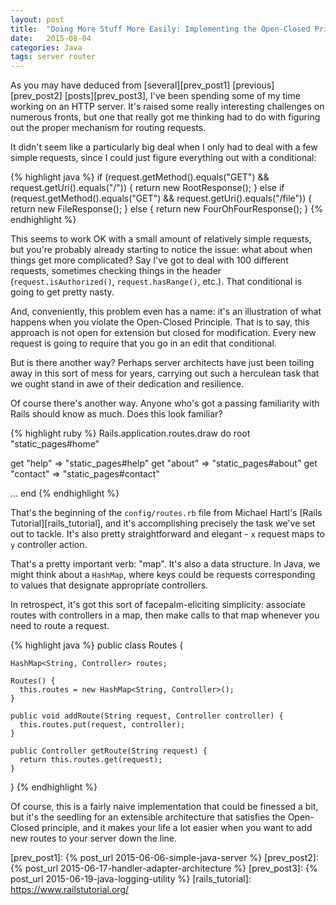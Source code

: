 ```yaml
---
layout: post
title:  "Doing More Stuff More Easily: Implementing the Open-Closed Principle in Server Architecture"
date:   2015-08-04
categories: Java
tags: server router
--- 
```


As you may have deduced from [several][prev_post1] [previous][prev_post2] [posts][prev_post3], I've been spending some of my time working on an HTTP server. It's raised some really interesting challenges on numerous fronts, but one that really got me thinking had to do with figuring out the proper mechanism for routing requests.

It didn't seem like a particularly big deal when I only had to deal with a few simple requests, since I could just figure everything out with a conditional:

{% highlight java %}
if (request.getMethod().equals("GET") && request.getUri().equals("/")) {
    return new RootResponse();
} else if (request.getMethod().equals("GET") && request.getUri().equals("/file")) {
  return new FileResponse();
} else {
  return new FourOhFourResponse();
}
{% endhighlight %}

This seems to work OK with a small amount of relatively simple requests, but you're probably already starting to notice the issue: what about when things get more complicated? Say I've got to deal with 100 different requests, sometimes checking things in the header (`request.isAuthorized()`, `request.hasRange()`, etc.). That conditional is going to get pretty nasty.

And, conveniently, this problem even has a name: it's an illustration of what happens when you violate the Open-Closed Principle. That is to say, this approach is not open for extension but closed for modification. Every new request is going to require that you go in an edit that conditional.

But is there another way? Perhaps server architects have just been toiling away in this sort of mess for years, carrying out such a herculean task that we ought stand in awe of their dedication and resilience.

Of course there's another way. Anyone who's got a passing familiarity with Rails should know as much. Does this look familiar?

{% highlight ruby %}
Rails.application.routes.draw do
  root                  "static_pages#home"

  get     "help"    =>  "static_pages#help"
  get     "about"   =>  "static_pages#about"
  get     "contact" =>  "static_pages#contact"

  ...
end
{% endhighlight %}

That's the beginning of the `config/routes.rb` file from Michael Hartl's [Rails Tutorial][rails_tutorial], and it's accomplishing precisely the task we've set out to tackle. It's also pretty straightforward and elegant - `x` request maps to `y` controller action.

That's a pretty important verb: "map". It's also a data structure. In Java, we might think about a `HashMap`, where keys could be requests corresponding to values that designate appropriate controllers.

In retrospect, it's got this sort of facepalm-eliciting simplicity: associate routes with controllers in a map, then make calls to that map whenever you need to route a request.

{% highlight java %}
public class Routes {

    HashMap<String, Controller> routes;

    Routes() {
      this.routes = new HashMap<String, Controller>();
    }

    public void addRoute(String request, Controller controller) {
      this.routes.put(request, controller);
    }

    public Controller getRoute(String request) {
      return this.routes.get(request);
    }
}
{% endhighlight %}

Of course, this is a fairly naive implementation that could be finessed a bit, but it's the seedling for an extensible architecture that satisfies the Open-Closed principle, and it makes your life a lot easier when you want to add new routes to your server down the line.

[prev_post1]: {% post_url 2015-06-06-simple-java-server %}
[prev_post2]: {% post_url 2015-06-17-handler-adapter-architecture %}
[prev_post3]: {% post_url 2015-06-19-java-logging-utility %}
[rails_tutorial]: https://www.railstutorial.org/